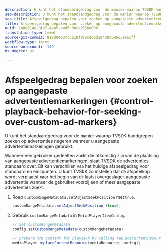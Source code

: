 ```yaml
---
description: U kunt het standaardgedrag voor de manier waarop TVSDK-handgrepen zoeken op advertenties negeren wanneer u aangepaste advertentiemarkeringen gebruikt.
seo-description: U kunt het standaardgedrag voor de manier waarop TVSDK-handgrepen zoeken op advertenties negeren wanneer u aangepaste advertentiemarkeringen gebruikt.
seo-title: Afspeelgedrag bepalen voor zoeken op aangepaste advertentiemarkeringen
title: Afspeelgedrag bepalen voor zoeken op aangepaste advertentiemarkeringen
uuid: 248e914e-81b7-4aa5-a4d5-06ca2666e006
translation-type: tm+mt
source-git-commit: 812d04037c3b18f8d8cdd0d18430c686c3eee1ff
workflow-type: tm+mt
source-wordcount: '149'
ht-degree: 0%

---
```



# Afspeelgedrag bepalen voor zoeken op aangepaste advertentiemarkeringen {#control-playback-behavior-for-seeking-over-custom-ad-markers}

U kunt het standaardgedrag voor de manier waarop TVSDK-handgrepen zoeken op advertenties negeren wanneer u aangepaste advertentiemarkeringen gebruikt.

Wanneer een gebruiker gedeelten zoekt die afkomstig zijn van de plaatsing van aangepaste advertentiemarkeringen, slaat TVSDK de advertenties standaard over. Dit kan verschillen van het huidige afspeelgedrag voor standaard en eindpunten. U kunt TVSDK zo instellen dat de afspeelkop wordt verplaatst naar het begin van de laatst overgeslagen aangepaste advertentie wanneer de gebruiker voorbij een of meer aangepaste advertenties zoekt.

1. Roep `CustomRangeMetadata.setAdjustSeekPosition` met `true`.

   ```java
   customRangeMetadata.setAdjustSeekPosition (true);
   ```

1. Gebruik `customRangeMetadata` in `MediaPlayerItemConfig`.

   ```java
   // Set customRangeMetadata 
   config.setCustomRangeMetadata(customRangeMetadata); 
   
   // prepare the content for playback by calling replaceCurrentResource 
   mediaPlayer.replaceCurrentResource(mediaResource, config); 
   ```

